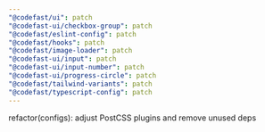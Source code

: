```yaml
---
"@codefast/ui": patch
"@codefast-ui/checkbox-group": patch
"@codefast/eslint-config": patch
"@codefast/hooks": patch
"@codefast/image-loader": patch
"@codefast-ui/input": patch
"@codefast-ui/input-number": patch
"@codefast-ui/progress-circle": patch
"@codefast/tailwind-variants": patch
"@codefast/typescript-config": patch
---
```


refactor(configs): adjust PostCSS plugins and remove unused deps
